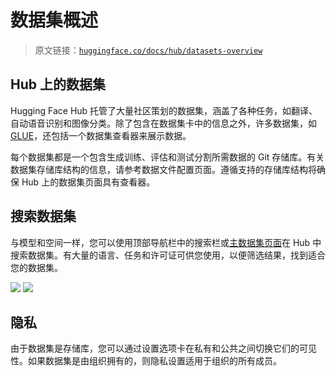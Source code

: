 # 数据集概述

> 原文链接：[`huggingface.co/docs/hub/datasets-overview`](https://huggingface.co/docs/hub/datasets-overview)

## Hub 上的数据集

Hugging Face Hub 托管了大量社区策划的数据集，涵盖了各种任务，如翻译、自动语音识别和图像分类。除了包含在数据集卡中的信息之外，许多数据集，如[GLUE](https://huggingface.co/datasets/glue)，还包括一个数据集查看器来展示数据。

每个数据集都是一个包含生成训练、评估和测试分割所需数据的 Git 存储库。有关数据集存储库结构的信息，请参考数据文件配置页面。遵循支持的存储库结构将确保 Hub 上的数据集页面具有查看器。

## 搜索数据集

与模型和空间一样，您可以使用顶部导航栏中的搜索栏或[主数据集页面](https://huggingface.co/datasets)在 Hub 中搜索数据集。有大量的语言、任务和许可证可供您使用，以便筛选结果，找到适合您的数据集。

![](img/07cb24949b51f20cc7d7beba0ba256ab.png) ![](img/ffb472c3aeb39290b740d1dbc83d5fb5.png)

## 隐私

由于数据集是存储库，您可以通过设置选项卡在私有和公共之间切换它们的可见性。如果数据集是由组织拥有的，则隐私设置适用于组织的所有成员。
